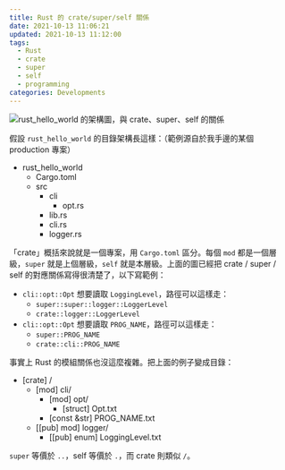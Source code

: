 ```yaml
---
title: Rust 的 crate/super/self 關係
date: 2021-10-13 11:06:21
updated: 2021-10-13 11:12:00
tags:
  - Rust
  - crate
  - super
  - self
  - programming
categories: Developments
---
```


![`rust_hello_world` 的架構圖，與 crate、super、self 的關係](crate-relation.png)

假設 `rust_hello_world` 的目錄架構長這樣：（範例源自於我手邊的某個 production 專案）

- rust_hello_world
  - Cargo.toml
  - src
    - cli
      - opt.rs
    - lib.rs
    - cli.rs
    - logger.rs

「crate」概括來說就是一個專案，用 `Cargo.toml` 區分。每個 `mod` 都是一個層級，`super` 就是上個層級，`self` 就是本層級。上面的圖已經把 crate / super / self 的對應關係寫得很清楚了，以下寫範例：

- `cli::opt::Opt` 想要讀取 `LoggingLevel`，路徑可以這樣走：
  - `super::super::logger::LoggerLevel`
  - `crate::logger::LoggerLevel`
- `cli::opt::Opt` 想要讀取 `PROG_NAME`，路徑可以這樣走：
  - `super::PROG_NAME`
  - `crate::cli::PROG_NAME`

事實上 Rust 的模組關係也沒這麼複雜。把上面的例子變成目錄：

- [crate] /
  - [mod] cli/
    - [mod] opt/
      - [struct] Opt.txt
    - [const &str] PROG_NAME.txt
  - [[pub] mod] logger/
    - [[pub] enum] LoggingLevel.txt

`super` 等價於 `..`，self 等價於 `.`，而 crate 則類似 `/`。
